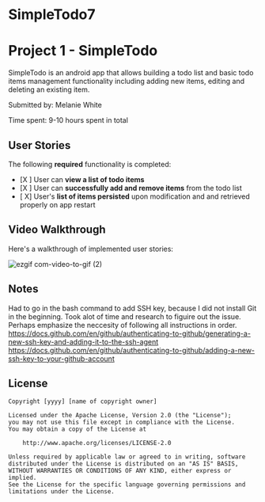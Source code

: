 # SimpleTodo7
# Project 1 - SimpleTodo

SimpleTodo is an android app that allows building a todo list and basic todo items management functionality including adding new items, editing and deleting an existing item.

Submitted by: Melanie White

Time spent: 9-10 hours spent in total

## User Stories

The following **required** functionality is completed:

* [X ] User can **view a list of todo items**
* [X ] User can **successfully add and remove items** from the todo list
* [ X] User's **list of items persisted** upon modification and and retrieved properly on app restart

## Video Walkthrough

Here's a walkthrough of implemented user stories:

![ezgif com-video-to-gif (2)](https://user-images.githubusercontent.com/56660196/93456706-1181bd00-f8ac-11ea-80f5-22bd638e4bdf.gif)


## Notes

Had to go in the bash command to add SSH key, because I did not install Git in the beginning. 
Took alot of time and research to figuire out the issue. Perhaps emphasize the neccesity of following all instructions in order. 
https://docs.github.com/en/github/authenticating-to-github/generating-a-new-ssh-key-and-adding-it-to-the-ssh-agent
https://docs.github.com/en/github/authenticating-to-github/adding-a-new-ssh-key-to-your-github-account


## License

    Copyright [yyyy] [name of copyright owner]

    Licensed under the Apache License, Version 2.0 (the "License");
    you may not use this file except in compliance with the License.
    You may obtain a copy of the License at

        http://www.apache.org/licenses/LICENSE-2.0

    Unless required by applicable law or agreed to in writing, software
    distributed under the License is distributed on an "AS IS" BASIS,
    WITHOUT WARRANTIES OR CONDITIONS OF ANY KIND, either express or implied.
    See the License for the specific language governing permissions and
    limitations under the License.
